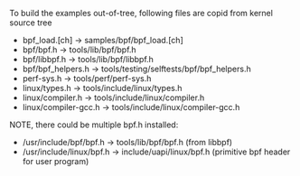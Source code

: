 To build the examples out-of-tree, following files are copid from kernel source tree

- bpf_load.[ch] -> samples/bpf/bpf_load.[ch]
- bpf/bpf.h -> tools/lib/bpf/bpf.h
- bpf/libbpf.h -> tools/lib/bpf/libbpf.h
- bpf/bpf_helpers.h -> tools/testing/selftests/bpf/bpf_helpers.h
- perf-sys.h -> tools/perf/perf-sys.h
- linux/types.h -> tools/include/linux/types.h
- linux/compiler.h -> tools/include/linux/compiler.h
- linux/compiler-gcc.h -> tools/include/linux/compiler-gcc.h


NOTE, there could be multiple bpf.h installed:
- /usr/include/bpf/bpf.h -> tools/lib/bpf/bpf.h (from libbpf)
- /usr/include/linux/bpf.h -> include/uapi/linux/bpf.h  (primitive bpf header for user program)
